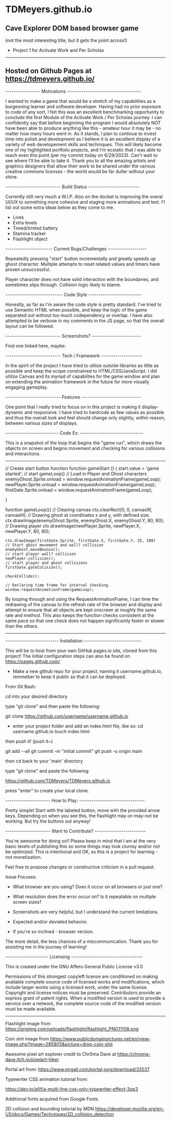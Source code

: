 # TDMeyers.github.io

Cave Explorer DOM based browser game 
------------------------------------------------------------------
(not the most interesting title, but it gets the point across!)
- Project 1 for Activate Work and Per Scholas
------------------------------------------------------------------
Hosted on Github Pages at https://tdmeyers.github.io/
------------------------------------------------------------------

----------------- Motivations ------------------------------------

I wanted to make a game that would be a stretch of my capabilities as a burgeoning learner and software developer. Having had no prior exposure to code of any sort, I felt this was an excellent benchmarking opportunity to conclude the first Module of the Activate Work / Per Scholas journey. I can confidently say that before beginning the program I would absolutely NOT have been able to produce anything like this - amateur hour it may be - no matter how many hours went in. As it stands, I plan to continue to invest time into polish and development as I believe it is an excellent display of a variety of web developement skills and techniques. This will likely become one of my highlighted portfolio projects, and I'm ecstatic that I was able to reach even this point (per my commit today on 6/29/2023). Can't wait to see where I'll be able to take it. Thank you to all the amazing artists and graphics designers that allow their work to be shared under the various creative commons licenses - the world would be far duller without your shine. 

--------------------------- Build Status -------------------------

Currently still very much a W.I.P. Also on the docket is improving the overal UI/UX to something more cohesive and staging more animations and text. I'l list out some extra ideas below as they come to me. 

- Lives 
- Extra levels
- Timed/limited battery
- Stamina tracker
- Flashlight object

----------------------- Current Bugs/Challenges -------------------

Repeatedly pressing "start" button incrementally and greatly speeds up ghost character. Multiple attempts to reset related values and timers have proven unsuccessful. 

Player character does not have solid interaction with the boundaries, and sometimes slips through. Collision logic likely to blame. 

---------------------------- Code Style --------------------------

Honestly, as far as I'm aware the code style is pretty standard. I've tried to use Semantic HTML when possible, and keep the logic of the game separated out without too much codependency or overlap. I have also attempted to be verbose in my comments in the JS page, so that the overall layout can be followed. 

--------------------------- Screenshots? ------------------------

Find one linked here, maybe: 


--------------------------- Tech / Framework --------------------

In the spirit of the project I have tried to utilize outside libraries as little as possible and keep the scope constrained to HTML/CSS/JavaScript. I did utilize Canvas and its myriad of capabilites for the game window and plan on extending the animation framework in the future for more visually engaging gameplay. 


--------------------------- Features -----------------------------

One point that I really tried to focus on in this project is making it display-dynamic and responsive. I have tried to hardcode as few values as possible and thus the overall look and feel should change only slightly, within reason, between various sizes of displays.  

-------------------------- Code Ex: -------------------------------

This is a snapshot of the loop that begins the "game run", which draws the objects on screen and begins movement and checking for various collisions and interactions. 

-------------------------------------------------------------------

// Create start button function
function gameStart () {
    start.value = 'game started';
    // start gameLoop()
    // Load in Player and Ghost characters
    enemyGhost.Sprite.onload = window.requestAnimationFrame(gameLoop);
    newPlayer.Sprite.onload = window.requestAnimationFrame(gameLoop);
    firstGate.Sprite.onload = window.requestAnimationFrame(gameLoop);

}

function gameLoop(){
    // Clearing canvas
    ctx.clearRect(0, 0, canvasW, canvasH);
    // Drawing ghost at coordinates x and y, with defined size.
    ctx.drawImage(enemyGhost.Sprite, enemyGhost.X, enemyGhost.Y, 80, 80);
    // Drawing player
    ctx.drawImage(newPlayer.Sprite, newPlayer.X, newPlayer.Y, 80, 80);

    ctx.drawImage(firstGate.Sprite, firstGate.X, firstGate.Y, 25, 100)
    // Start ghost movement and wall? collision
    enemyGhost.moveBounce();
    // start player wall? collision
    newPlayer.collision();
    // start player and ghost collisions
    firstGate.gateColision();

    checkCollide();

    // Declaring time frame for interval checking. 
    window.requestAnimationFrame(gameLoop);

By looping through and using the RequestAnimationFrame, I can time the redrawing of the canvas to the refresh rate of the browser and display and attempt to ensure that all objects are kept onscreen at roughly the same rate and method. This also keeps the function checks consistent at the same pace so that one check does not happen significantly faster or slower than the others. 

--------------------------------------------------------------------
-------------------------- Installation ----------------------------

This will be to host from your own GitHub pages.io site, cloned from this project! The initial configuration steps can also be found on https://pages.github.com/ 

- Make a new github repo for your project, naming it username.github.io, remmeber to keep it public so that it can be deployed. 

From Git Bash:

cd into your desired directory 

type "git clone" and then paste the following:

git clone https://github.com/username/username.github.io

- enter your project folder and add an index.html file, like so:
cd username.github.io
touch index.html

then push it! (push it~)

git add --all
git commit -m "initial commit"
git push -u origin main

then cd back to your 'main' directory

type "git clone" and paste the following:

https://github.com/TDMeyers/TDMeyers.github.io

press "enter" to create your local clone. 

---------------------- How to Play: --------------------------------

Pretty simple! Start with the labeled button, move with the provided arrow keys. Depending on when you see this, the flashlight may-or-may-not be working. But try the buttons out anyway!


---------------------- Want to Contribute? -------------------------

You're awesome for doing so!! Please keep in mind that I am at the very basic levels of publishing this so some things may look clumsy and/or not be optimized. This is intentional and OK, as this is a project for learning - not monetization. 

Feel free to propose changes or constructive criticism in a pull request. 

Issue Focuses:

- What browser are you using? Does it occur on all browsers or just one? 

- What resolution does the error occur on? Is it repeatable on multiple screen sizes? 

- Screenshots are very helpful, but I understand the current limitations.

- Expected and/or deviated behavior. 

- If you're so inclined - browser version. 

The more detail, the less chances of a miscommunication. Thank you for assisting me in the journey of learning!


--------------------- Licensing -----------------------------------

This is created under the GNU Affero General Public License v3.0

Permissions of this strongest copyleft license are conditioned on making available complete source code of licensed works and modifications, which include larger works using a licensed work, under the same license. Copyright and license notices must be preserved. Contributors provide an express grant of patent rights. When a modified version is used to provide a service over a network, the complete source code of the modified version must be made available.

--------------------------------------------------------------------

Flashlight image from https://pngimg.com/uploads/flashlight/flashlight_PNG11108.png

Coin slot image from https://www.publicdomainpictures.net/en/view-image.php?image=285805&picture=drop-coin-slot

Awesome pixel art explorer credit to Chr0ma Dave at 
https://chroma-dave.itch.io/pixelart-hiker

Portal art from: https://www.pngall.com/portal-png/download/33537


Typewriter CSS animation tutorial from: 

https://dev.to/afif/a-multi-line-css-only-typewriter-effect-3op3

Additional fonts acquired from Google Fonts

2D collision and bounding tutorial by MDN 
https://developer.mozilla.org/en-US/docs/Games/Techniques/2D_collision_detection
